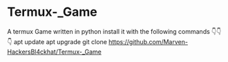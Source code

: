 # Termux-_Game
A termux Game written in python
install it with the following commands 👇👇👇
apt update
apt upgrade
git clone https://github.com/Marven-HackersBl4ckhat/Termux-_Game

